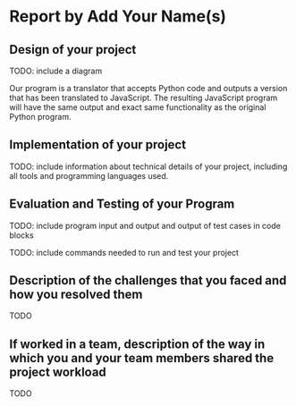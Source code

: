 # Report by Add Your Name(s)

## Design of your project

TODO: include a diagram

Our program is a translator that accepts Python code and outputs a version that has been translated to JavaScript. The resulting JavaScript program will have the same output and exact same functionality as the original Python program.

## Implementation of your project

TODO: include information about technical details of your project, including all tools and programming languages used.

## Evaluation and Testing of your Program

TODO: include program input and output and output of test cases in code blocks

TODO: include commands needed to run and test your project

## Description of the challenges that you faced and how you resolved them

TODO

## If worked in a team, description of the way in which you and your team members shared the project workload

TODO
